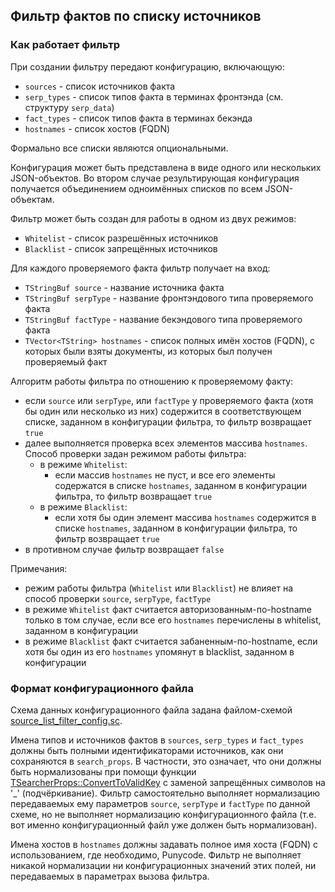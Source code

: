 ## Фильтр фактов по списку источников


### Как работает фильтр


При создании фильтру передают конфигурацию, включающую:

- `sources` - список источников факта
- `serp_types` - список типов факта в терминах фронтэнда (см. структуру `serp_data`)
- `fact_types` - список типов факта в терминах бекэнда
- `hostnames` - список хостов (FQDN)


Формально все списки являются опциональными.


Конфигурация может быть представлена в виде одного или нескольких JSON-объектов.
Во втором случае результирующая конфигурация получается объединением одноимённых списков по всем JSON-объектам.


Фильтр может быть создан для работы в одном из двух режимов:

- `Whitelist` - список разрешённых источников
- `Blacklist` - список запрещённых источников


Для каждого проверяемого факта фильтр получает на вход:

- `TStringBuf source` - название источника факта
- `TStringBuf serpType` - название фронтэндового типа проверяемого факта
- `TStringBuf factType` - название бекэндового типа проверяемого факта
- `TVector<TString> hostnames` - список полных имён хостов (FQDN), с которых были взяты документы, из которых был получен проверяемый факт


Алгоритм работы фильтра по отношению к проверяемому факту:

- если `source` или `serpType`, или `factType` у проверяемого факта (хотя бы один или несколько из них) содержится в соответствующем списке, заданном в конфигурации фильтра, то фильтр возвращает `true`
- далее выполняется проверка всех элементов массива `hostnames`. Способ проверки задан режимом работы фильтра:
  - в режиме `Whitelist`:
    - если массив `hostnames` не пуст, и все его элементы содержатся в списке `hostnames`, заданном в конфигурации фильтра, то фильтр возвращает `true`
  - в режиме `Blacklist`: 
    - если хотя бы один элемент массива `hostnames` содержится в списке `hostnames`, заданном в конфигурации фильтра, то фильтр возвращает `true`
- в противном случае фильтр возвращает `false`


Примечания:

- режим работы фильтра (`Whitelist` или `Blacklist`) не влияет на способ проверки `source`, `serpType`, `factType`
- в режиме `Whitelist` факт считается авторизованным-по-hostname только в том случае, если все его `hostnames` перечислены в whitelist, заданном в конфигурации
- в режиме `Blacklist` факт считается забаненным-по-hostname, если хотя бы один из его `hostnames` упомянут в blacklist, заданном в конфигурации


### Формат конфигурационного файла


Схема данных конфигурационного файла задана файлом-схемой [source_list_filter_config.sc](https://a.yandex-team.ru/arc/trunk/arcadia/kernel/facts/source_list_filter/source_list_filter_config.sc).


Имена типов и источников фактов в `sources`, `serp_types` и `fact_types` должны быть полными идентификаторами источников, как они сохраняются в `search_props`.
В частности, это означает, что они должны быть нормализованы при помощи функции [TSearcherProps::ConvertToValidKey](https://a.yandex-team.ru/arc/trunk/arcadia/search/session/searcherprops.h?rev=r9456152#L63) с заменой запрещённых символов на '_' (подчёркивание).
Фильтр самостоятельно выполняет нормализацию передаваемых ему параметров `source`, `serpType` и `factType` по данной схеме, но не выполняет нормализацию конфигурационного файла (т.е. вот именно конфигурационный файл уже должен быть нормализован).


Имена хостов в `hostnames` должны задавать полное имя хоста (FQDN) с использованием, где необходимо, Punycode.
Фильтр не выполняет никакой нормализации ни конфигурационных значений этих полей, ни передаваемых в параметрах вызова фильтра.
